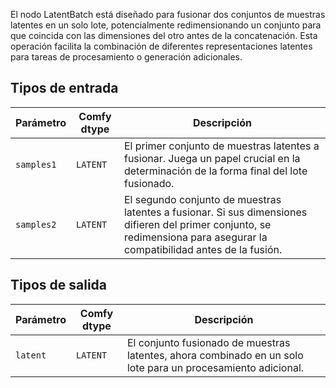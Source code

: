 
El nodo LatentBatch está diseñado para fusionar dos conjuntos de muestras latentes en un solo lote, potencialmente redimensionando un conjunto para que coincida con las dimensiones del otro antes de la concatenación. Esta operación facilita la combinación de diferentes representaciones latentes para tareas de procesamiento o generación adicionales.
## Tipos de entrada

| Parámetro    | Comfy dtype | Descripción |
|--------------|-------------|-------------|
| `samples1`   | `LATENT`    | El primer conjunto de muestras latentes a fusionar. Juega un papel crucial en la determinación de la forma final del lote fusionado. |
| `samples2`   | `LATENT`    | El segundo conjunto de muestras latentes a fusionar. Si sus dimensiones difieren del primer conjunto, se redimensiona para asegurar la compatibilidad antes de la fusión. |

## Tipos de salida

| Parámetro | Comfy dtype | Descripción |
|-----------|-------------|-------------|
| `latent`  | `LATENT`    | El conjunto fusionado de muestras latentes, ahora combinado en un solo lote para un procesamiento adicional. |